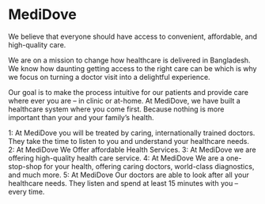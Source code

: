 # MediDove 

We believe that everyone should have access to convenient, affordable, and high-quality care. 

We are on a mission to change how healthcare is delivered in Bangladesh. We know how daunting getting access to the right care can be which is why we focus on turning a doctor visit into a delightful experience.

Our goal is to make the process intuitive for our patients and provide care where ever you are – in clinic or at-home.
At MediDove, we have built a healthcare system where you come first.
Because nothing is more important than your and your family’s health.


1: At MediDove you will be treated by caring, internationally trained doctors. They take the time to listen to you and understand your healthcare needs. </br>
2: At MediDove We Offer affordable Health Services.
3: At MediDove we are offering high-quality health care service.
4: At MediDove We are a one-stop-shop for your health, offering caring doctors, world-class diagnostics, and much more.
5: At MediDove Our doctors are able to look after all your healthcare needs. They listen and spend at least 15 minutes with you – every time.

